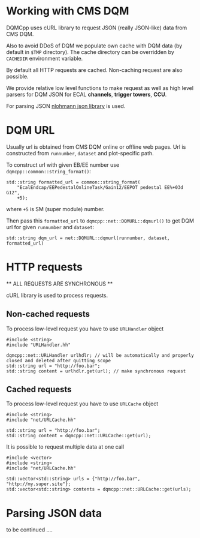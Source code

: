 # Working with CMS DQM

DQMCpp uses cURL library to request JSON (really JSON-like) data from CMS DQM.

Also to avoid DDoS of DQM we populate own cache with DQM data (by default in `$TMP` directory). The cache directory can be overridden by `CACHEDIR` environment variable.

By default all HTTP requests are cached. Non-caching request are also possible.

We provide relative low level functions to make request as well as high level parsers for DQM JSON for ECAL **channels**, **trigger towers**, **CCU**.

For parsing JSON [nlohmann json library](https://github.com/nlohmann/json) is used.

# DQM URL

Usually url is obtained from CMS DQM online or offline web pages. Url is constructed from `runnumber`, `dataset` and plot-specific path.

To construct url with given EB/EE number use `dqmcpp::common::string_format()`:

    std::string formatted_url = common::string_format(
        "EcalEndcap/EEPedestalOnlineTask/Gain12/EEPOT pedestal EE%+03d G12",
        +5);
    
where `+5` is SM (super module) number.

Then pass this `formatted_url` to `dqmcpp::net::DQMURL::dqmurl()` to get DQM url for given `runnumber` and `dataset`:

    std::string dqm_url = net::DQMURL::dqmurl(runnumber, dataset, formatted_url)

# HTTP requests

** ALL REQUESTS ARE SYNCHRONOUS **

cURL library is used to process requests.

## Non-cached requests

To process low-level request you have to use `URLHandler` object

    #include <string>
    #include "URLHandler.hh"

    dqmcpp::net::URLHandler urlhdlr; // will be automatically and properly closed and deleted after quitting scope
    std::string url = "http://foo.bar";
    std::string content = urlhdlr.get(url); // make synchronous request

## Cached requests

To process low-level request you have to use `URLCache` object
    
    #include <string>
    #include "net/URLCache.hh"

    std::string url = "http://foo.bar";
    std::string content = dqmcpp::net::URLCache::get(url);

It is possible to request multiple data at one call
    
    #include <vector>
    #include <string>
    #include "net/URLCache.hh"

    std::vector<std::string> urls = {"http://foo.bar", "http://my.super.site"};
    std::vector<std::string> contents = dqmcpp::net::URLCache::get(urls);

# Parsing JSON data

to be continued ....
